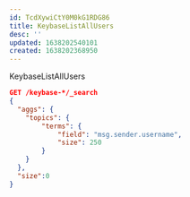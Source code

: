 ```yaml
---
id: TcdXywiCtY0M0kG1RDG86
title: KeybaseListAllUsers
desc: ''
updated: 1638202540101
created: 1638202368950
---
```


KeybaseListAllUsers

``` json
GET /keybase-*/_search
{ 
  "aggs": {
    "topics": {
        "terms": {
            "field": "msg.sender.username",
            "size": 250
        }
    }
  },
  "size":0
}
```
